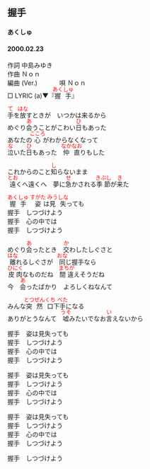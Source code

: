 <style type="text/css">
	ruby{
	    ruby-position: over;
	}
	ruby > rt{font-size: 12px;color:red;}
	p{font:16px;font-size: '楷体'}
</style>
## 握手
#### あくしゅ
#### 2000.02.23


作詞     中島みゆき　　　　　   
作曲      Ｎｏｎ   　　　   
編曲 (Ver.) 　　　
唄     Ｎｏｎ     
□ LYRIC (a)▼『<ruby><rb>握手</rb><rp>(</rp><rt>あくしゅ</rt><rp>)</rp></ruby>』   
   
<ruby><rb>手</rb><rp>(</rp><rt>て</rt><rp>)</rp></ruby>を<ruby><rb>放</rb><rp>(</rp><rt>はな</rt><rp>)</rp></ruby>すときが　いつかは来るから   
めぐり<ruby><rb>会</rb><rp>(</rp><rt>あ</rt><rp>)</rp></ruby>うことがこわい<ruby><rb>日</rb><rp>(</rp><rt>ひ</rt><rp>)</rp></ruby>もあった   
あなたの<ruby><rb>心</rb><rp>(</rp><rt>こころ</rt><rp>)</rp></ruby>がわからなくなって   
<ruby><rb>泣</rb><rp>(</rp><rt>な</rt><rp>)</rp></ruby>いた<ruby><rb>日</rb><rp>(</rp><rt>ひ</rt><rp>)</rp></ruby>もあった　<ruby><rb>仲直</rb><rp>(</rp><rt>なかなお</rt><rp>)</rp></ruby>りもした   
   
これからのこと<ruby><rb>知</rb><rp>(</rp><rt>し</rt><rp>)</rp></ruby>らないまま   
<ruby><rb>遠</rb><rp>(</rp><rt>とお</rt><rp>)</rp></ruby>くへ遠くへ　夢に<ruby><rb>急</rb><rp>(</rp><rt>せ</rt><rp>)</rp></ruby>かされる<ruby><rb>季節</rb><rp>(</rp><rt>きぶし</rt><rp>)</rp></ruby>が<ruby><rb>来</rb><rp>(</rp><rt>き</rt><rp>)</rp></ruby>た   
   
<ruby><rb>握手</rb><rp>(</rp><rt>あくしゅ</rt><rp>)</rp></ruby>　<ruby><rb>姿</rb><rp>(</rp><rt>すがた</rt><rp>)</rp></ruby>は<ruby><rb>見失</rb><rp>(</rp><rt>みうしな</rt><rp>)</rp></ruby>っても   
握手　しつづけよう   
握手　心の中では   
握手　しつづけよう   
   
めぐり<ruby><rb>会</rb><rp>(</rp><rt>あ</rt><rp>)</rp></ruby>ったとき　<ruby><rb>交</rb><rp>(</rp><rt>か</rt><rp>)</rp></ruby>わしたしぐさと   
<ruby><rb>離</rb><rp>(</rp><rt>はな</rt><rp>)</rp></ruby>れるしぐさが　<ruby><rb>同</rb><rp>(</rp><rt>おな</rt><rp>)</rp></ruby>じ握手なら   
<ruby><rb>皮肉</rb><rp>(</rp><rt>ひにく</rt><rp>)</rp></ruby>なものだね　<ruby><rb>間違</rb><rp>(</rp><rt>まちが</rt><rp>)</rp></ruby>えそうだね   
今　<ruby><rb>会</rb><rp>(</rp><rt>あ</rt><rp>)</rp></ruby>ったばかり　よろしくねなんて   
   
みんな<ruby><rb>突然</rb><rp>(</rp><rt>とつぜん</rt><rp>)</rp></ruby><ruby><rb>口</rb><rp>(</rp><rt>くち</rt><rp>)</rp></ruby>下<ruby><rb>手</rb><rp>(</rp><rt>べた</rt><rp>)</rp></ruby>になる   
ありがとうなんて　<ruby><rb>嘘</rb><rp>(</rp><rt>うそ</rt><rp>)</rp></ruby>みたいでなお<ruby><rb>言</rb><rp>(</rp><rt>い</rt><rp>)</rp></ruby>えないから   
   
握手　姿は見失っても   
握手　しつづけよう   
握手　心の中では   
握手　しつづけよう   
   
握手　姿は見失っても   
握手　しつづけよう   
握手　心の中では   
握手　しつづけよう   
   
握手　姿は見失っても   
握手　しつづけよう   
握手　心の中では   
握手　しつづけよう   
   
握手　しつづけよう   